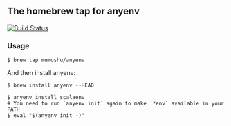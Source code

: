 ## The homebrew tap for anyenv

[![Build Status](https://travis-ci.org/mumoshu/homebrew-anyenv.svg?branch=master)](https://travis-ci.org/mumoshu/homebrew-anyenv)

### Usage

```
$ brew tap mumoshu/anyenv
```

And then install anyenv:

```
$ brew install anyenv --HEAD
```

```
$ anyenv install scalaenv
# You need to run `anyenv init` again to make `*env` available in your PATH
$ eval "$(anyenv init -)"
```
